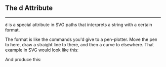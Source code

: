 ## The d Attribute

***

```d``` is a special attribute in SVG paths that interprets a string with a certain format.

The format is like the commands you'd give to a pen-plotter.  Move the pen to here, draw a straight line to there, and then a curve to elsewhere. That example in SVG would look like this:

<p>
   <code contenteditable><path d="M10,10 L20,20 C10,30"></path></code>
</p>

And produce this:

<svg>
  <path d="M10,10 L20,20 C10,30"></path>
</svg>
